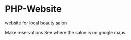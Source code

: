 # PHP-Website
website for local beauty salon

Make reservations
See where the salon is on google maps
